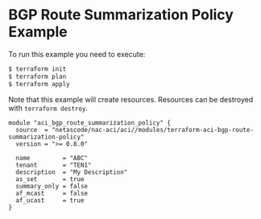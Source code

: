 <!-- BEGIN_TF_DOCS -->
# BGP Route Summarization Policy Example

To run this example you need to execute:

```bash
$ terraform init
$ terraform plan
$ terraform apply
```

Note that this example will create resources. Resources can be destroyed with `terraform destroy`.

```hcl
module "aci_bgp_route_summarization_policy" {
  source  = "netascode/nac-aci/aci//modules/terraform-aci-bgp-route-summarization-policy"
  version = ">= 0.8.0"

  name         = "ABC"
  tenant       = "TEN1"
  description  = "My Description"
  as_set       = true
  summary_only = false
  af_mcast     = false
  af_ucast     = true
}
```
<!-- END_TF_DOCS -->